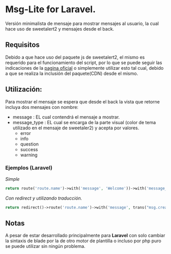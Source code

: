 # Msg-Lite for Laravel.

Versión minimalista de mensaje para mostrar mensajes al usuario, la cual hace uso de sweetalert2 y mensajes desde el back.

## Requisitos

Debido a que hace uso del paquete js de sweetalert2, el mismo es requerido para el funcionamiento del script, por lo que se puede seguir las indicaciones de la [pagina oficial](https://sweetalert2.github.io/#usage) o simplemente utilizar esto tal cual, debido a que se realiza la inclusión del paquete(CDN) desde el mismo.

## Utilización:

Para mostrar el mensaje se espera que desde el back la vista que retorne incluya dos mensajes con nombre: 

- message : EL cual contendrá el mensaje a mostrar.
- message_type : EL cual se encarga de la parte visual (color de tema utilizado en el mensaje de sweetaler2) y acepta por valores.
    - error
    - info
    - question
    - success
    - warning

### Ejemplos (Laravel)

_Simple_

```php
return route('route.name')->with('message', 'Welcome'))->with('message_type', 'success');
```

_Con redirect y utilizando traducción._

```php
return redirect()->route('route.name')->with('message', trans("msg.created", ['model' => trans('theme.theme')]))->with('message_type', 'success');
```

## Notas

A pesar de estar desarrollado principalmente para **Laravel** con solo cambiar la sintaxis de blade por la de otro motor de plantilla o incluso por php puro se puede utilizar sin ningún problema.